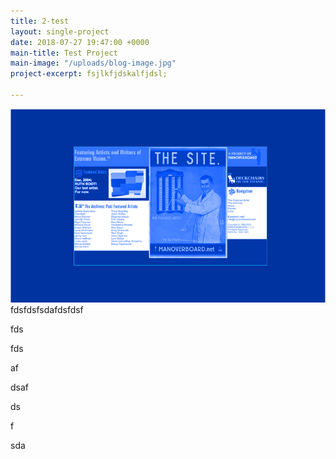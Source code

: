 ```yaml
---
title: 2-test
layout: single-project
date: 2018-07-27 19:47:00 +0000
main-title: Test Project
main-image: "/uploads/blog-image.jpg"
project-excerpt: fsjlkfjdskalfjdsl;

---
```

![](/uploads/uploads/project.png)fdsfdsfsdafdsfdsf

fds

fds

af

dsaf

ds

f

sda